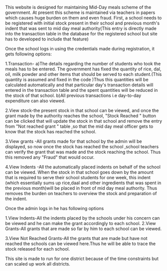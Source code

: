 This website is designed for maintaining Mid-Day meals scheme of the government. At present this scheme is maintained via teachers in papers which causes huge burden on them and even fraud.
First, a school needs to be registered with initial stock present in their school and previous month's indent that was sent to mid day meal authority(This entry is directly made into the transaction table in the database for the registered school but site has to developed to include that feature)

Once the school logs in using the credentials  made during registration, it gets following options:

1.Transaction-
a)The details regarding the number of students who took the meals has to be entered. The government has fixed the quantity of rice, dal, oil, milk powder and other items that should be served to each student.(This quantity is assumed and fixed in the code )Thus this quantities will be calculated automatically and that particular day's 		transaction details will entered in the transaction table and the spent quantities will be reduced in the stock of that school.
b)All previous transactions i.e day-to-day expenditure can also viewed.

2.View stock-the present stock in that school can be viewed, and once the grant made by the authority reaches the school, "Stock Reached " button can be clicked that will update the stock in that school and remove the entry from "Not reached grant " table ,so that the mid day meal officer gets to know that the stock has reached the school.

3.View grants -All grants made for that school by the admin will be displayed, so now once the stock has reached the school ,school teachers can verify the grant that was made and the stock reaching the school. Thus this removed any "Fraud" that would occur.

4.View Indents -All the automatically placed indents on behalf of the school can be viewed. When the stock in that school goes down by the amount that is required to serve their school students for one week, this indent (which essentially sums up rice,daal and other ingredients that was spent in the previous month)will be placed in front of mid day meal authority. Thus removes the burden on teachers to overview the stock and preparation of the indent.


Once the admin logs in he has following options

1.View Indents-All the indents placed by the schools under his concern can be viewed and he can  make the grant accordingly to each school.
2.View Grants-All grants that are made so far by him to each school can be viewed.

3.View Not Reached Grants-All the grants that are made but have not reached the schools can be viewed here.Thus he will be able to trace the stock released for each school.

This site is made to run for one district because of the time constraints but can scaled up work all districts.
